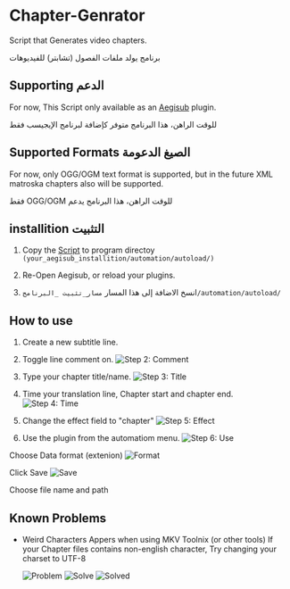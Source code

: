 # Chapter-Genrator
Script that Generates video chapters.

برنامج يولد ملفات الفصول (تشابتر) للفيديوهات
## Supporting   الدعم
For now, This Script only available as an [Aegisub](http://www.aegisub.org/) plugin.

&#x202b;للوقت الراهن، هذا البرنامج متوفر كإضافة لبرنامج الإيجيسب فقط 
## Supported Formats    الصيغ الدعومة
For now, only OGG/OGM text format is supported, but in the future XML matroska chapters also will be supported.

&#x202b;للوقت الراهن، هذا البرنامج يدعم OGG/OGM فقط
## installition   التثبيت
1. Copy the [Script](https://github.com/Bilal2453/Chapter-Genrator/blob/master/ChapterMaker.lua) to program directoy `(your_aegisub_installition/automation/autoload/)`
2. Re-Open Aegisub, or reload your plugins.

1. انسخ الاضافة إلى هذا المسار `مسار_تثبيت _البرنامج/automation/autoload/` 

## How to use
1. Create a new subtitle line.

2. Toggle line comment on.
![Step 2: Comment](https://i.imgur.com/PBGmVEE.png)

3. Type your chapter title/name.
![Step 3: Title](https://i.imgur.com/k6HZNcA.png)

4. Time your translation line, Chapter start and chapter end.
![Step 4: Time](https://i.imgur.com/WRI3A0w.png)

5. Change the effect field to "chapter"
![Step 5: Effect](https://i.imgur.com/xxDZ70e.png)

6. Use the plugin from the automatiom menu.
![Step 6: Use](https://i.imgur.com/WX41IEm.png)

Choose Data format (extenion)
![Format](https://i.imgur.com/HSdxRVm.png)

Click Save
![Save](https://i.imgur.com/6ogHlBK.png)


Choose file name and path

## Known Problems
- Weird Characters Appers when using MKV Toolnix (or other tools)
  If your Chapter files contains non-english character, Try changing your charset to UTF-8
  
  ![Problem](https://i.imgur.com/rQ3RfgZ.png)
  ![Solve](https://i.imgur.com/tqDTb9l.png)
  ![Solved](https://i.imgur.com/cTVmtw8.png)
